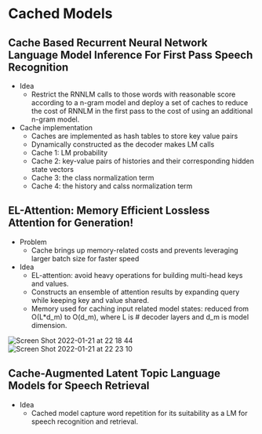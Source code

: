 # Cached Models

## Cache Based Recurrent Neural Network Language Model Inference For First Pass Speech Recognition
- Idea
	- Restrict the RNNLM calls to those words with reasonable score according to a n-gram model and deploy a set of caches to reduce the cost of RNNLM in the first pass to the cost of using an additional n-gram model.
- Cache implementation
	- Caches are implemented as hash tables to store key value pairs
	- Dynamically constructed as the decoder makes LM calls
	- Cache 1: LM probability 
	- Cache 2: key-value pairs of histories and their corresponding hidden state vectors
	- Cache 3: the class normalization term 
	- Cache 4: the history and calss normalization term 

## EL-Attention: Memory Efficient Lossless Attention for Generation!

- Problem
	- Cache brings up memory-related costs and prevents leveraging larger batch size for faster speed
- Idea
	- EL-attention: avoid heavy operations for building multi-head keys and values.
	- Constructs an ensemble of attention results by expanding query while keeping key and value shared.
	- Memory used for caching input related model states: reduced from O(L*d_m) to O(d_m), where L is # decoder layers and d_m is model dimension.
	
![Screen Shot 2022-01-21 at 22 18 44](https://user-images.githubusercontent.com/37657480/150628356-15f40747-8d50-4dab-8dbe-49bee39362e6.png)
![Screen Shot 2022-01-21 at 22 23 10](https://user-images.githubusercontent.com/37657480/150628352-0bf284ff-56c5-41a1-8358-b55f55877ab6.png)

## Cache-Augmented Latent Topic Language Models for Speech Retrieval
- Idea
	- Cached model capture word repetition for its suitability as a LM for speech recognition and retrieval.
